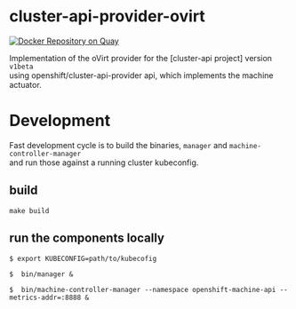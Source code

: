 # cluster-api-provider-ovirt

[![Docker Repository on Quay](https://quay.io/repository/ovirt/cluster-api-provider-ovirt/status "Docker Repository on Quay")](https://quay.io/repository/ovirt/cluster-api-provider-ovirt)

Implementation of the oVirt provider for the [cluster-api project] version `v1beta` \
using openshift/cluster-api-provider api, which implements the machine actuator.

# Development

Fast development cycle is to build the binaries, `manager` and `machine-controller-manager` \
and run those against a running cluster kubeconfig.

## build
```
make build
```

## run the components locally

```console
$ export KUBECONFIG=path/to/kubecofig

$  bin/manager &

$  bin/machine-controller-manager --namespace openshift-machine-api --metrics-addr=:8888 &
``` 
